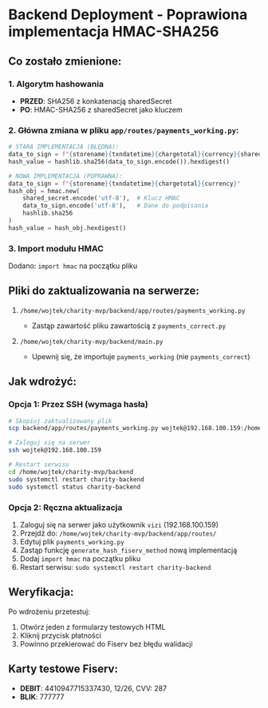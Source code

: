 # Backend Deployment - Poprawiona implementacja HMAC-SHA256

## Co zostało zmienione:

### 1. Algorytm hashowania
- **PRZED**: SHA256 z konkatenacją sharedSecret
- **PO**: HMAC-SHA256 z sharedSecret jako kluczem

### 2. Główna zmiana w pliku `app/routes/payments_working.py`:

```python
# STARA IMPLEMENTACJA (BŁĘDNA):
data_to_sign = f"{storename}{txndatetime}{chargetotal}{currency}{shared_secret}"
hash_value = hashlib.sha256(data_to_sign.encode()).hexdigest()

# NOWA IMPLEMENTACJA (POPRAWNA):
data_to_sign = f"{storename}{txndatetime}{chargetotal}{currency}"
hash_obj = hmac.new(
    shared_secret.encode('utf-8'),  # Klucz HMAC
    data_to_sign.encode('utf-8'),   # Dane do podpisania
    hashlib.sha256
)
hash_value = hash_obj.hexdigest()
```

### 3. Import modułu HMAC
Dodano: `import hmac` na początku pliku

## Pliki do zaktualizowania na serwerze:

1. `/home/wojtek/charity-mvp/backend/app/routes/payments_working.py`
   - Zastąp zawartość pliku zawartością z `payments_correct.py`

2. `/home/wojtek/charity-mvp/backend/main.py`
   - Upewnij się, że importuje `payments_working` (nie `payments_correct`)

## Jak wdrożyć:

### Opcja 1: Przez SSH (wymaga hasła)
```bash
# Skopiuj zaktualizowany plik
scp backend/app/routes/payments_working.py wojtek@192.168.100.159:/home/wojtek/charity-mvp/backend/app/routes/

# Zaloguj się na serwer
ssh wojtek@192.168.100.159

# Restart serwisu
cd /home/wojtek/charity-mvp/backend
sudo systemctl restart charity-backend
sudo systemctl status charity-backend
```

### Opcja 2: Ręczna aktualizacja
1. Zaloguj się na serwer jako użytkownik `vizi` (192.168.100.159)
2. Przejdź do: `/home/wojtek/charity-mvp/backend/app/routes/`
3. Edytuj plik `payments_working.py`
4. Zastąp funkcję `generate_hash_fiserv_method` nową implementacją
5. Dodaj `import hmac` na początku pliku
6. Restart serwisu: `sudo systemctl restart charity-backend`

## Weryfikacja:

Po wdrożeniu przetestuj:
1. Otwórz jeden z formularzy testowych HTML
2. Kliknij przycisk płatności
3. Powinno przekierować do Fiserv bez błędu walidacji

## Karty testowe Fiserv:
- **DEBIT**: 4410947715337430, 12/26, CVV: 287
- **BLIK**: 777777